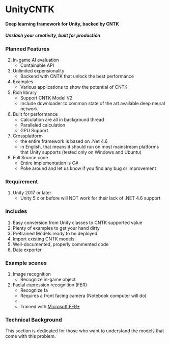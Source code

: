 # UnityCNTK
#### Deep learning framework for Unity, backed by CNTK
##### Unslash your creativity, built for production

### Planned Features
2. In-game AI evaluation
    - Containable API
3. Unlimited expensionality
    - Backend with CNTK that unlock the best performance
4. Examples 
    - Various applications to show the potential of CNTK
5. Rich library
    - Support CNTK Model V2
    - Include downloader to common state of the art available deep neural network
6. Built for performance
    - Calculation are all in background thread
    - Paralleled calculation
    - GPU Support
7. Crossplatform 
    - the entire framework is based on .Net 4.6
    - in English, that means it should run on most mainstream platforms that Unity supports (tested only on Windows and Ubuntu)
8. Full Source code
    - Entire implementation is C#
    - Poke around and let us know if you find any bug or improvement


### Requirement
1. Unity 2017 or later
    - Unity 5.x or before will NOT work for their lack of .NET 4.6 support


### Includes
1. Easy conversion from Unity classes to CNTK supported value
2. Plenty of examples to get your hand dirty
3. Pretrained Models ready to be deployed
4. Import existing CNTK models
5. Well-documented, properly commented code
6. Data exporter

### Example scenes
1. Image recognition
    - Recognize in-game object
2. Facial expression recognition (FER)
    - Recognize fa
    - Requires a front facing camera (Notebook computer will do)
    - 
    - Trained with [Microsoft FER+](https://github.com/Microsoft/FERPlus)

### Technical Background
This section is dedicated for those who want to understand the models that come with
this problem.